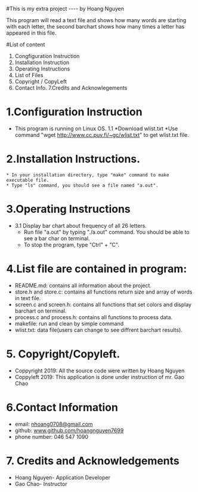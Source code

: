 #This is my extra project  ---- by Hoang Nguyen

This program will read a text file and shows how many words are starting with each letter, the second barchart shows how many times a letter has 
appeared in this file.


#List of content
   1. Congfiguration Instruction
   2. Installation Instruction
   3. Operating Instructions
   4. List of Files
   5. Copyright / CopyLeft
   6. Contact Info.
   7.Credits and Acknowlegements
# 1.Configuration Instruction
* This program is running on Linux OS.
1.1 *Download wlist.txt
	*Use command "wget http://www.cc.puv.fi/~gc/wlist.txt" to get wlist.txt file.
# 2.Installation Instructions.
  	* In your installation directory, type "make" command to make executable file.
	* Type "ls" command, you should see a file named "a.out".
# 3.Operating Instructions
  * 3.1 Display bar chart about frequency of all 26 letters.
	* Run file "a.out" by typing "./a.out" command. You should be able to see a bar char on terminal. 
	* To stop the program, type "Ctrl" + "C".
# 4.List file are contained in program:
* README.md: contains all information about the project.
* store.h and store.c: contains all functions return size and array of words in text file.
* screen.c and screen.h: contains all functions that set colors and display barchart on terminal. 
* process.c and process.h: contains all functions to process data.
* makefile: run and clean by simple command
* wlist.txt: data file(users can change to see diffrent barchart results).
# 5. Copyright/Copyleft.
  * Coppyright 2019: All the source code were written by Hoang Nguyen
  * Coppyleft 2019: This application is done under instruction of mr. Gao Chao
# 6.Contact Information
  * email: nhoang0708@gmail.com
  * github: www.github.com/hoangnguyen7699 
  * phone number: 046 547 1090
# 7. Credits and Acknowledgements
  * Hoang Nguyen- Application Developer
  * Gao Chao- Instructor
